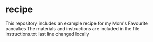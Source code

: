 # recipe
This repository includes an example recipe for my Mom's Favourite pancakes
The materials and instructions are included in the file instructions.txt
last line changed locally